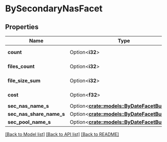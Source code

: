 # BySecondaryNasFacet

## Properties

Name | Type | Description | Notes
------------ | ------------- | ------------- | -------------
**count** | Option<**i32**> |  | [optional][readonly]
**files_count** | Option<**i32**> |  | [optional][readonly]
**file_size_sum** | Option<**i32**> |  | [optional][readonly]
**cost** | Option<**f32**> |  | [optional][readonly]
**sec_nas_name_s** | Option<[**crate::models::ByDateFacetBuckets**](by_date_facet_buckets.md)> |  | [optional]
**sec_nas_share_name_s** | Option<[**crate::models::ByDateFacetBuckets**](by_date_facet_buckets.md)> |  | [optional]
**sec_pool_name_s** | Option<[**crate::models::ByDateFacetBuckets**](by_date_facet_buckets.md)> |  | [optional]

[[Back to Model list]](../README.md#documentation-for-models) [[Back to API list]](../README.md#documentation-for-api-endpoints) [[Back to README]](../README.md)


